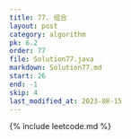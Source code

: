 ```yaml
---
title: 77. 组合
layout: post
category: algorithm
pk: 6.2
order: 77
file: Solution77.java
markdown: Solution77.md
start: 26
end: -1
skip: 4
last_modified_at: 2023-08-15
---
```


{% include leetcode.md %}